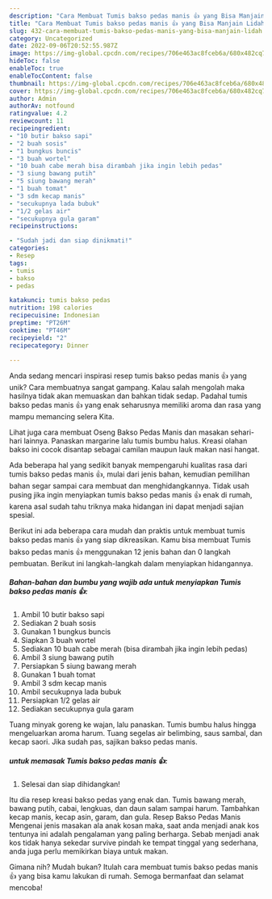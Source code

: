 ```yaml
---
description: "Cara Membuat Tumis bakso pedas manis 👍 yang Bisa Manjain Lidah"
title: "Cara Membuat Tumis bakso pedas manis 👍 yang Bisa Manjain Lidah"
slug: 432-cara-membuat-tumis-bakso-pedas-manis-yang-bisa-manjain-lidah
category: Uncategorized
date: 2022-09-06T20:52:55.987Z
image: https://img-global.cpcdn.com/recipes/706e463ac8fceb6a/680x482cq70/tumis-bakso-pedas-manis-foto-resep-utama.jpg
hideToc: false
enableToc: true
enableTocContent: false
thumbnail: https://img-global.cpcdn.com/recipes/706e463ac8fceb6a/680x482cq70/tumis-bakso-pedas-manis-foto-resep-utama.jpg
cover: https://img-global.cpcdn.com/recipes/706e463ac8fceb6a/680x482cq70/tumis-bakso-pedas-manis-foto-resep-utama.jpg
author: Admin
authorAv: notfound
ratingvalue: 4.2
reviewcount: 11
recipeingredient:
- "10 butir bakso sapi"
- "2 buah sosis"
- "1 bungkus buncis"
- "3 buah wortel"
- "10 buah cabe merah bisa dirambah jika ingin lebih pedas"
- "3 siung bawang putih"
- "5 siung bawang merah"
- "1 buah tomat"
- "3 sdm kecap manis"
- "secukupnya lada bubuk"
- "1/2 gelas air"
- "secukupnya gula garam"
recipeinstructions:

- "Sudah jadi dan siap dinikmati!"
categories:
- Resep
tags:
- tumis
- bakso
- pedas

katakunci: tumis bakso pedas 
nutrition: 198 calories
recipecuisine: Indonesian
preptime: "PT26M"
cooktime: "PT46M"
recipeyield: "2"
recipecategory: Dinner

---
```





Anda sedang mencari inspirasi resep tumis bakso pedas manis 👍 yang unik? Cara membuatnya sangat gampang. Kalau salah mengolah maka hasilnya tidak akan memuaskan dan bahkan tidak sedap. Padahal tumis bakso pedas manis 👍 yang enak seharusnya memiliki aroma dan rasa yang mampu memancing selera Kita.





Lihat juga cara membuat Oseng Bakso Pedas Manis dan masakan sehari-hari lainnya. Panaskan margarine lalu tumis bumbu halus. Kreasi olahan bakso ini cocok disantap sebagai camilan maupun lauk makan nasi hangat.

Ada beberapa hal yang sedikit banyak mempengaruhi kualitas rasa dari tumis bakso pedas manis 👍, mulai dari jenis bahan, kemudian pemilihan bahan segar sampai cara membuat dan menghidangkannya. Tidak usah pusing jika ingin menyiapkan tumis bakso pedas manis 👍 enak di rumah, karena asal sudah tahu triknya maka hidangan ini dapat menjadi sajian spesial.






Berikut ini ada beberapa cara mudah dan praktis untuk membuat tumis bakso pedas manis 👍 yang siap dikreasikan. Kamu bisa membuat Tumis bakso pedas manis 👍 menggunakan 12 jenis bahan dan 0 langkah pembuatan. Berikut ini langkah-langkah dalam menyiapkan hidangannya.

<!--inarticleads1-->

##### Bahan-bahan dan bumbu yang wajib ada untuk menyiapkan Tumis bakso pedas manis 👍:

1. Ambil 10 butir bakso sapi
1. Sediakan 2 buah sosis
1. Gunakan 1 bungkus buncis
1. Siapkan 3 buah wortel
1. Sediakan 10 buah cabe merah (bisa dirambah jika ingin lebih pedas)
1. Ambil 3 siung bawang putih
1. Persiapkan 5 siung bawang merah
1. Gunakan 1 buah tomat
1. Ambil 3 sdm kecap manis
1. Ambil secukupnya lada bubuk
1. Persiapkan 1/2 gelas air
1. Sediakan secukupnya gula garam


Tuang minyak goreng ke wajan, lalu panaskan. Tumis bumbu halus hingga mengeluarkan aroma harum. Tuang segelas air belimbing, saus sambal, dan kecap saori. Jika sudah pas, sajikan bakso pedas manis. 

<!--inarticleads2-->

#####  untuk memasak Tumis bakso pedas manis 👍:


1. Selesai dan siap dihidangkan!

Itu dia resep kreasi bakso pedas yang enak dan. Tumis bawang merah, bawang putih, cabai, lengkuas, dan daun salam sampai harum. Tambahkan kecap manis, kecap asin, garam, dan gula. Resep Bakso Pedas Manis Mengenai jenis masakan ala anak kosan maka, saat anda menjadi anak kos tentunya ini adalah pengalaman yang paling berharga. Sebab menjadi anak kos tidak hanya sekedar survive pindah ke tempat tinggal yang sederhana, anda juga perlu memikirkan biaya untuk makan. 

Gimana nih? Mudah bukan? Itulah cara membuat tumis bakso pedas manis 👍 yang bisa kamu lakukan di rumah. Semoga bermanfaat dan selamat mencoba!
